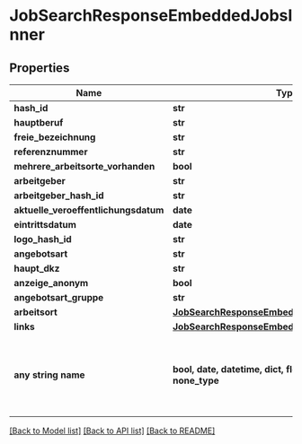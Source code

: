 # JobSearchResponseEmbeddedJobsInner


## Properties
Name | Type | Description | Notes
------------ | ------------- | ------------- | -------------
**hash_id** | **str** |  | [optional] 
**hauptberuf** | **str** |  | [optional] 
**freie_bezeichnung** | **str** |  | [optional] 
**referenznummer** | **str** |  | [optional] 
**mehrere_arbeitsorte_vorhanden** | **bool** |  | [optional] 
**arbeitgeber** | **str** |  | [optional] 
**arbeitgeber_hash_id** | **str** |  | [optional] 
**aktuelle_veroeffentlichungsdatum** | **date** |  | [optional] 
**eintrittsdatum** | **date** |  | [optional] 
**logo_hash_id** | **str** |  | [optional] 
**angebotsart** | **str** |  | [optional] 
**haupt_dkz** | **str** |  | [optional] 
**anzeige_anonym** | **bool** |  | [optional] 
**angebotsart_gruppe** | **str** |  | [optional] 
**arbeitsort** | [**JobSearchResponseEmbeddedJobsItemsArbeitsort**](JobSearchResponseEmbeddedJobsItemsArbeitsort.md) |  | [optional] 
**links** | [**JobSearchResponseEmbeddedJobsItemsLinks**](JobSearchResponseEmbeddedJobsItemsLinks.md) |  | [optional] 
**any string name** | **bool, date, datetime, dict, float, int, list, str, none_type** | any string name can be used but the value must be the correct type | [optional]

[[Back to Model list]](../README.md#documentation-for-models) [[Back to API list]](../README.md#documentation-for-api-endpoints) [[Back to README]](../README.md)


